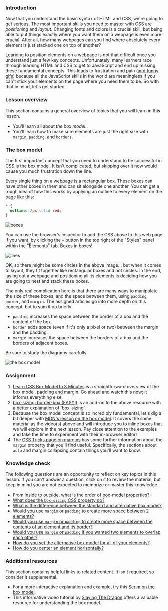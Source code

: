 ### Introduction

Now that you understand the basic syntax of HTML and CSS, we're going to get serious. The most important skills you need to master with CSS are _positioning_ and _layout_. Changing fonts and colors is a crucial skill, but being able to put things exactly where you want them on a webpage is even more crucial. After all, how many webpages can you find where absolutely every element is just stacked one on top of another?

Learning to position elements on a webpage is not that difficult once you understand just a few key concepts. Unfortunately, many learners race through learning HTML and CSS to get to JavaScript and end up missing these fundamental concepts. This leads to frustration and pain ([and funny gifs](https://giphy.com/gifs/css-13FrpeVH09Zrb2)) because all the JavaScript skills in the world are meaningless if you can't stick your elements on the page where you need them to be. So with that in mind, let's get started.

### Lesson overview

This section contains a general overview of topics that you will learn in this lesson.

- You'll learn all about _the box model_.
- You'll learn how to make sure elements are just the right size with `margin`, `padding`, and `borders`.

### The box model

The first important concept that you need to understand to be successful in CSS is the box model. It isn't complicated, but skipping over it now would cause you much frustration down the line.

Every single thing on a webpage is a rectangular box. These boxes can have other boxes in them and can sit alongside one another. You can get a rough idea of how this works by applying an outline to every element on the page like this:

```css
* {
  outline: 2px solid red;
}
```

![boxes](https://cdn.statically.io/gh/TheOdinProject/curriculum/main/foundations/html_css/css-foundations/the-box-model/imgs/boxes.png)

You can use the browser's inspector to add the CSS above to this web page if you want, by clicking the `+` button in the top right of the "Styles" panel within the "Elements" tab. Boxes in boxes!

![lines](https://cdn.statically.io/gh/TheOdinProject/curriculum/main/foundations/html_css/css-foundations/the-box-model/imgs/odin-lined.png)

OK, so there might be some circles in the above image... but when it comes to layout, they fit together like rectangular boxes and not circles. In the end, laying out a webpage and positioning all its elements is deciding how you are going to nest and stack these boxes.

The only real complication here is that there are many ways to manipulate the size of these boxes, and the space between them, using `padding`, `border`, and `margin`. The assigned articles go into more depth on this concept, but to sum it up briefly:

- `padding` increases the space between the border of a box and the content of the box.
- `border` adds space (even if it's only a pixel or two) between the margin and the padding.
- `margin` increases the space between the borders of a box and the borders of adjacent boxes.

Be sure to study the diagrams carefully.

![the box model](https://cdn.statically.io/gh/TheOdinProject/curriculum/main/foundations/html_css/css-foundations/the-box-model/imgs/box-model.png)

### Assignment

<div class="lesson-content__panel" markdown="1">

1. [Learn CSS Box Model In 8 Minutes](https://www.youtube.com/watch?v=rIO5326FgPE) is a straightforward overview of the box model, padding and margin. Go ahead and watch this now; it informs everything else.
1. [box-sizing: border-box (EASY!)](https://www.youtube.com/watch?v=HdZHcFWcAd8) is an add-on to the above resource with a better explanation of 'box-sizing'.
1. Because the box model concept is so incredibly fundamental, let's dig a bit deeper with [MDN's lesson on the box model](https://developer.mozilla.org/en-US/docs/Learn/CSS/Building_blocks/The_box_model). It covers the same material as the video(s) above and will introduce you to inline boxes that we will explore in the next lesson. Pay close attention to the examples and take the time to experiment with their in-browser editor!
1. The [CSS Tricks page on margins](https://css-tricks.com/almanac/properties/m/margin/) has some further information about the `margin` property that you'll find useful. Specifically, the sections about `auto` and margin collapsing contain things you'll want to know.

</div>

### Knowledge check

The following questions are an opportunity to reflect on key topics in this lesson. If you can't answer a question, click on it to review the material, but keep in mind you are not expected to memorize or master this knowledge.

- [From inside to outside, what is the order of box-model properties?](#the-box-model)
- [What does the `box-sizing` CSS property do?](https://developer.mozilla.org/en-US/docs/Learn/CSS/Building_blocks/The_box_model#the_alternative_css_box_model)
- [What is the difference between the standard and alternative box model?](https://developer.mozilla.org/en-US/docs/Learn/CSS/Building_blocks/The_box_model#the_alternative_css_box_model)
- [Would you use `margin` or `padding` to create more space between 2 elements?](https://developer.mozilla.org/en-US/docs/Learn/CSS/Building_blocks/The_box_model#margins_padding_and_borders)
- [Would you use `margin` or `padding` to create more space between the contents of an element and its border?](https://developer.mozilla.org/en-US/docs/Learn/CSS/Building_blocks/The_box_model#margins_padding_and_borders)
- [Would you use `margin` or `padding` if you wanted two elements to overlap each other?](https://developer.mozilla.org/en-US/docs/Learn/CSS/Building_blocks/The_box_model#margins_padding_and_borders)
- [How do you set the alternative box model for all of your elements?](https://developer.mozilla.org/en-US/docs/Learn/CSS/Building_blocks/The_box_model#the_alternative_css_box_model)
- [How do you center an element horizontally?](https://css-tricks.com/almanac/properties/m/margin/#aa-auto-and-centering)

### Additional resources

This section contains helpful links to related content. It isn't required, so consider it supplemental.

- For a more interactive explanation and example, try this [Scrim on the box model](https://scrimba.com/scrim/cof3d488184abe24ec6258ab4).
- This informative video tutorial by [Slaying The Dragon](https://youtu.be/nSst4-WbEZk?si=HbgcEB7UyLdNbE6n) offers a valuable resource for understanding the box model.
